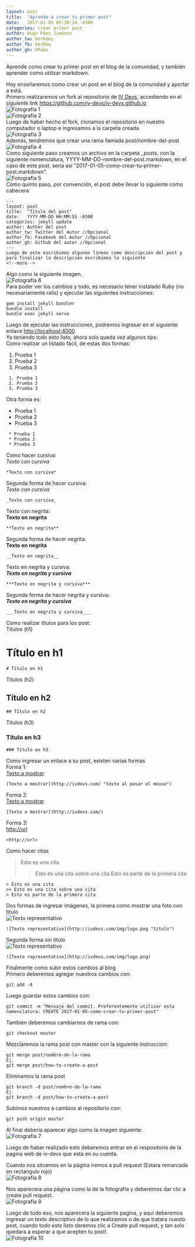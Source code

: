 ```yaml
---
layout: post
title:  "Aprende a crear tu primer post"
date:   2017-01-05 05:30:24 -0300
categories: crear primer post
author: Hugo Páez Jiménez
author_tw: DerKows
author_fb: DerKow
author_gh: HPaez
---
```

Aprende como crear tu primer post en el blog de la comunidad, y también aprender como utilizar markdown.

<!--more-->

Hoy enseñaremos como crear un post en el blog de la comunidad y aportar a está.  
Primero realizaremos un fork al repositorio de [IV Devs](http://iv-devs.github.io/), accediendo en el siguiente link <https://github.com/iv-devs/iv-devs.github.io>  
![Fotografía 1](http://image.prntscr.com/image/89faeea66ca54e32a44fa92ada6a2299.png)  
![Fotografía 2](http://image.prntscr.com/image/da7b59b68cd2438b8b5896a029796f1c.png)  
Luego de haber hecho el fork, clonamos el repositorio en nuestro computador o laptop e ingresamos a la carpeta creada  
![Fotografía 3](http://image.prntscr.com/image/d701ab8478134d909b3a1ba4d7246bee.png)  
Además, tendremos que crear una rama llamada post/nombre-del-post  
![Fotografía 4](http://image.prntscr.com/image/e9d835a22f2648b782f7e921ad1a10a2.png)  
Como siguiente paso creamos un archivo en la carpeta _posts, con la siguiente nomenclatura, YYYY-MM-DD-nombre-del-post.markdown, en el caso de este post, seria así “2017-01-05-como-crear-tu-primer-post.markdown”.  
![Fotografía 5](http://image.prntscr.com/image/b0395bbb601749b0b1b32381b97847be.png)  
Como quinto paso, por convención, el post debe llevar lo siguiente como cabecera  
```
---
layout: post
title:  "Titulo del post"
date:   YYYY-MM-DD HH:MM:SS -0300
categories: jekyll update
author: Author del post
author_tw: Twitter del Autor //Opcional
author_fb: Facebook del Autor //Opcional
author_gh: Github del autor //Opcional
---
Luego de esto escribimos algunas líneas como descripción del post y para finalizar la descripción escribimos lo siguiente  
<!--more-->
```
Algo como la siguiente imagen.    
![Fotografía 6](http://image.prntscr.com/image/fc16c889cf38455a9c7119927026e51c.png)  
Para poder ver los cambios y todo, es necesario tener instalado Ruby (no necesariamente rails) y ejecutar las siguientes instrucciones:  
```
gem install jekyll bundler
bundle install
bundle exec jekyll serve
```
Luego de ejecutar las instrucciones, podremos ingresar en el siguiente enlace <http://localhost:4000>  
Ya teniendo todo esto listo, ahora solo queda vez algunos tips:  
Como realizar un listado fácil, de estas dos formas:  
1. Prueba 1
2. Prueba 2
3. Prueba 3  

```
 1. Prueba 1
 2. Prueba 2
 3. Prueba 3
```
Otra forma es:  
* Prueba 1
* Prueba 2
* Prueba 3

```
 * Prueba 1
 * Prueba 2
 * Prueba 3
```

Como hacer cursiva:  
*Texto con cursiva*
```
*Texto con cursiva*
```

Segunda forma de hacer cursiva:  
_Texto con cursiva_
```
_Texto con cursiva_
```

Texto con negrita:  
**Texto en negrita**
```
**Texto en negrita**
```

Segunda forma de hacer negrita:  
__Texto en negrita__
```
__Texto en negrita__
```

Texto en negrita y cursiva:  
***Texto en negrita y cursiva***
```
***Texto en negrita y cursiva***
```
Segunda forma de hacer negrita y cursiva:  
___Texto en negrita y cursiva___
```
___Texto en negrita y cursiva___
```

Como realizar títulos para los post:  
Títulos (h1)  
# Título en h1
```
# Título en h1
```
Títulos (h2)  
## Título en h2
```
## Título en h2
```
Títulos (h3)  
### Título en h3
```
### Título en h3
```

Como ingresar un enlace a su post, existen varias formas   
Forma 1:  
[Texto a mostrar](http://ivdevs.com/ "texto al pasar el mouse")
```
[Texto a mostrar](http://ivdevs.com/ "texto al pasar el mouse")
```
Forma 2:  
[Texto a mostrar](http://ivdevs.com/)
```
[Texto a mostrar](http://ivdevs.com/)
```
Forma 3:  
<http://url>
```
<http://url>
```

Como hacer citas  
> Esto es una cita
>> Esto es una cita sobre una cita
> Esto es parte de la primera cita
```
> Esto es una cita
>> Esto es una cita sobre una cita
> Esto es parte de la primera cita
```
Dos formas de ingresar imágenes, la primera como mostrar una foto con titulo  
![Texto representativo](http://ivdevs.com/img/logo.png "titulo")
```
![Texto representativo](http://ivdevs.com/img/logo.png "titulo")
```

Segunda forma sin titulo  
![Texto representativo](http://ivdevs.com/img/logo.png)
```
![Texto representativo](http://ivdevs.com/img/logo.png)
```

Finalmente como subir estos cambios al blog  
Primero deberemos agregar nuestros cambios con:  
```
git add -A
```

Luego guardar estos cambios con:
```
git commit -m "Mensaje del commit. Preferentemente utilizar esta nomenclatura: CREATE 2017-01-05-como-crear-tu-primer-post"
```

También deberemos cambiarnos de rama con:
```
git checkout master
```

Mezclaremos la rama post con master con la siguiente instruccion:
```
git merge post/nombre-de-la-rama
Ej.
git merge post/how-to-create-a-post
```

Eliminamos la rama post
```
git branch -d post/nombre-de-la-rama
Ej.
git branch -d post/how-to-create-a-post
```

Subimos nuestros a cambios al repositorio con:
```
git push origin master
```

Al final deberia aparecer algo como la imagen siguiente:  
![Fotografía 7](http://image.prntscr.com/image/014f626a5de446faadf1d19ff3f03c4c.png)  

Luego de haber realizado esto deberemos entrar en el respositorio de la pagina web de iv-devs que esta en su cuenta.  

Cuando nos situemos en la página iremos a pull request (Estara remarcada en rectangulo rojo)  
![Fotografía 8](http://image.prntscr.com/image/097e09137645408a8b8088830796e66b.png)

Nos aparecera una página como la de la fotografía y deberemos dar clic a create pull request.  
![Fotografía 9](http://image.prntscr.com/image/ef4a2762e3504ab4941adb719d0b368a.png)

Luego de todo eso, nos aparecera la siguiente pagina, y aqui deberemos ingresar un texto descriptivo de lo que realizamos o de que tratara nuesto post, cuando todo este listo daremos clic a Create pull request, y tan solo quedara a esperar a que acepten tu post!.  
![Fotografía 10](http://image.prntscr.com/image/491d5058105943c293129ea2cde4ae24.png)